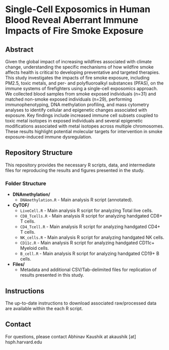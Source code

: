# Single-Cell Exposomics in Human Blood Reveal Aberrant Immune Impacts of Fire Smoke Exposure
## Abstract 
Given the global impact of increasing wildfires associated with climate change, understanding the specific mechanisms of how wildfire smoke affects health is critical to developing preventative and targeted therapies. This study investigates the impacts of fire smoke exposure, including PM2.5, toxic metals, and per- and polyfluoroalkyl substances (PFAS), on the immune systems of firefighters using a single-cell exposomics approach. We collected blood samples from smoke exposed individuals (n=31) and matched non-smoke exposed individuals (n=29), performing immunophenotyping, DNA methylation profiling, and mass cytometry analyses to identify cellular and epigenetic changes associated with exposure. Key findings include increased immune cell subsets coupled to toxic metal isotopes in exposed individuals and several epigenetic modifications associated with metal isotopes across multiple chromosomes. These results highlight potential molecular targets for intervention in smoke exposure-induced immune dysregulation.
## Repository Structure
This repository provides the necessary R scripts, data, and intermediate files for reproducing the results and figures presented in the study.
### Folder Structure
- **DNAmethylation/**
  - `DNAmethylation.R` - Main analysis R script (annotated). 
- **CyTOF/**
  - `LiveCell.R` - Main analysis R script for analyzing Total live cells.
  - `CD8_Tcells.R` - Main analysis R script for analyzing handgated CD8+ T cells.
  - `CD4_Tcell.R` - Main analysis R script for analyzing handgated CD4+ T cells.
  - `NK_cells.R` - Main analysis R script for analyzing handgated NK cells.
  - `CD11c.R` - Main analysis R script for analyzing handgated CD11c+ Myeloid cells.
  - `B_cell.R` - Main analysis R script for analyzing handgated CD19+ B cells.
- **Files/**
  - Metadata and additional CSV/Tab-delimited files for replication of results presented in this study.
## Instructions
The up-to-date instructions to download associated raw/processed data are available within the each R script.
## Contact
For questions, please contact Abhinav Kaushik at akaushik [at] hsph.harvard.edu

